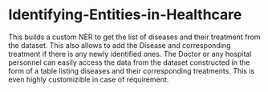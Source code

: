 # Identifying-Entities-in-Healthcare
This builds a custom NER to get the list of diseases and their treatment from the dataset. This also allows to add the Disease and corresponding treatment if there is any newly identified ones.
The Doctor or any hospital personnel can easily access the data from the dataset constructed in the form of a table listing diseases and their corresponding treatments.
This is even highly customizible in case of requirement.
